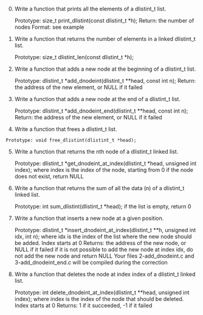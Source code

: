0. Write a function that prints all the elements of a dlistint_t list.
	
	Prototype: size_t print_dlistint(const dlistint_t *h);
	Return: the number of nodes
	Format: see example
1. Write a function that returns the number of elements in a linked dlistint_t list.

	Prototype: size_t dlistint_len(const dlistint_t *h);

2. Write a function that adds a new node at the beginning of a dlistint_t list.

	Prototype: dlistint_t *add_dnodeint(dlistint_t **head, const int n);
	Return: the address of the new element, or NULL if it failed

3.	Write a function that adds a new node at the end of a dlistint_t list.

	Prototype: dlistint_t *add_dnodeint_end(dlistint_t **head, const int n);
	Return: the address of the new element, or NULL if it failed

4.	 Write a function that frees a dlistint_t list.

	Prototype: void free_dlistint(dlistint_t *head);

5. Write a function that returns the nth node of a dlistint_t linked list.

	Prototype: dlistint_t *get_dnodeint_at_index(dlistint_t *head, unsigned int index);
	where index is the index of the node, starting from 0
	if the node does not exist, return NULL

6. Write a function that returns the sum of all the data (n) of a dlistint_t linked list.

	Prototype: int sum_dlistint(dlistint_t *head);
	if the list is empty, return 0

7. Write a function that inserts a new node at a given position.

	Prototype: dlistint_t *insert_dnodeint_at_index(dlistint_t **h, unsigned int idx, int n);
	where idx is the index of the list where the new node should be added. Index starts at 0
	Returns: the address of the new node, or NULL if it failed
	if it is not possible to add the new node at index idx, do not add the new node and return NULL
	Your files 2-add_dnodeint.c and 3-add_dnodeint_end.c will be compiled during the correction

8. Write a function that deletes the node at index index of a dlistint_t linked list.

	Prototype: int delete_dnodeint_at_index(dlistint_t **head, unsigned int index);
	where index is the index of the node that should be deleted. Index starts at 0
	Returns: 1 if it succeeded, -1 if it failed 
	 

